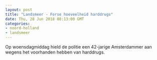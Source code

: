 ```yaml
---
layout: post
title: "Landsmeer - Forse hoeveelheid harddrugs"
date: Thu, 28 Jun 2018 08:13:00 GMT
categories: 
- noord-holland 
- landsmeer 
---
```


Op woensdagmiddag hield de politie een 42-jarige Amsterdammer aan wegens het voorhanden hebben van harddrugs.
